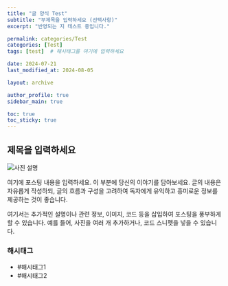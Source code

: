 ```yaml
---
title: "글 양식 Test"
subtitle: "부제목을 입력하세요 (선택사항)"
excerpt: "반영되는 지 테스트 중입니다."

permalink: categories/Test
categories: [Test]
tags: [test]  # 해시태그를 여기에 입력하세요

date: 2024-07-21
last_modified_at: 2024-08-05

layout: archive

author_profile: true
sidebar_main: true

toc: true
toc_sticky: true
---
```


## 제목을 입력하세요

![사진 설명](사진URL)  <!-- 여기에 사진 URL을 입력하세요 -->

여기에 포스팅 내용을 입력하세요. 이 부분에 당신의 이야기를 담아보세요. 글의 내용은 자유롭게 작성하되, 글의 흐름과 구성을 고려하여 독자에게 유익하고 흥미로운 정보를 제공하는 것이 좋습니다.

여기서는 추가적인 설명이나 관련 정보, 이미지, 코드 등을 삽입하여 포스팅을 풍부하게 할 수 있습니다. 예를 들어, 사진을 여러 개 추가하거나, 코드 스니펫을 넣을 수 있습니다.

### 해시태그

* #해시태그1
* #해시태그2

